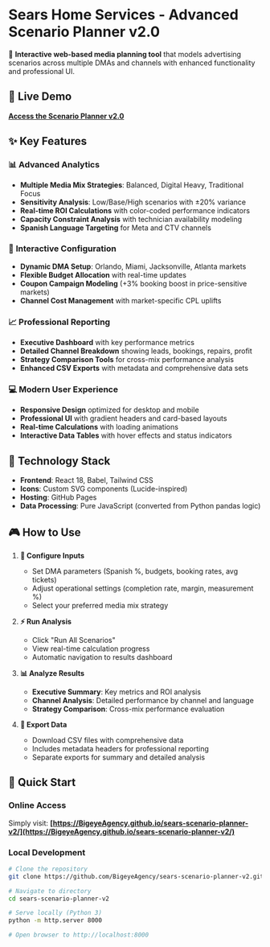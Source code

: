 # Sears Home Services - Advanced Scenario Planner v2.0

🚀 **Interactive web-based media planning tool** that models advertising scenarios across multiple DMAs and channels with enhanced functionality and professional UI.

## 🌟 Live Demo
**[Access the Scenario Planner v2.0](https://BigeyeAgency.github.io/sears-scenario-planner-v2/)**

## ✨ Key Features

### 📊 **Advanced Analytics**
- **Multiple Media Mix Strategies**: Balanced, Digital Heavy, Traditional Focus
- **Sensitivity Analysis**: Low/Base/High scenarios with ±20% variance
- **Real-time ROI Calculations** with color-coded performance indicators
- **Capacity Constraint Analysis** with technician availability modeling
- **Spanish Language Targeting** for Meta and CTV channels

### 🎯 **Interactive Configuration**
- **Dynamic DMA Setup**: Orlando, Miami, Jacksonville, Atlanta markets
- **Flexible Budget Allocation** with real-time updates
- **Coupon Campaign Modeling** (+3% booking boost in price-sensitive markets)
- **Channel Cost Management** with market-specific CPL uplifts

### 📈 **Professional Reporting**
- **Executive Dashboard** with key performance metrics
- **Detailed Channel Breakdown** showing leads, bookings, repairs, profit
- **Strategy Comparison Tools** for cross-mix performance analysis
- **Enhanced CSV Exports** with metadata and comprehensive data sets

### 💻 **Modern User Experience**
- **Responsive Design** optimized for desktop and mobile
- **Professional UI** with gradient headers and card-based layouts
- **Real-time Calculations** with loading animations
- **Interactive Data Tables** with hover effects and status indicators

## 🔧 Technology Stack

- **Frontend**: React 18, Babel, Tailwind CSS
- **Icons**: Custom SVG components (Lucide-inspired)
- **Hosting**: GitHub Pages
- **Data Processing**: Pure JavaScript (converted from Python pandas logic)

## 🎮 How to Use

1. **📝 Configure Inputs**
   - Set DMA parameters (Spanish %, budgets, booking rates, avg tickets)
   - Adjust operational settings (completion rate, margin, measurement %)
   - Select your preferred media mix strategy

2. **⚡ Run Analysis**
   - Click "Run All Scenarios" 
   - View real-time calculation progress
   - Automatic navigation to results dashboard

3. **📊 Analyze Results**
   - **Executive Summary**: Key metrics and ROI analysis
   - **Channel Analysis**: Detailed performance by channel and language
   - **Strategy Comparison**: Cross-mix performance evaluation

4. **💾 Export Data**
   - Download CSV files with comprehensive data
   - Includes metadata headers for professional reporting
   - Separate exports for summary and detailed analysis

## 🚀 Quick Start

### Online Access
Simply visit: **[https://BigeyeAgency.github.io/sears-scenario-planner-v2/](https://BigeyeAgency.github.io/sears-scenario-planner-v2/)**

### Local Development
```bash
# Clone the repository
git clone https://github.com/BigeyeAgency/sears-scenario-planner-v2.git

# Navigate to directory  
cd sears-scenario-planner-v2

# Serve locally (Python 3)
python -m http.server 8000

# Open browser to http://localhost:8000
